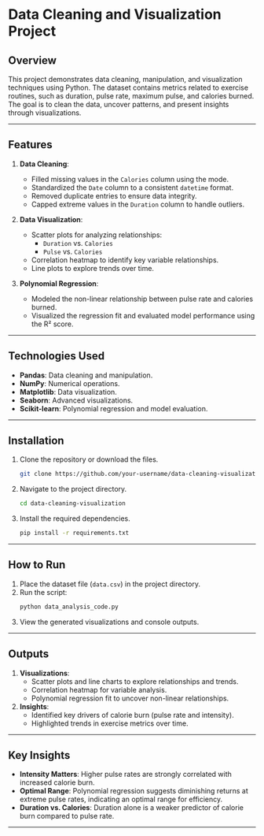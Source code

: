 # Data Cleaning and Visualization Project

## Overview
This project demonstrates data cleaning, manipulation, and visualization techniques using Python. The dataset contains metrics related to exercise routines, such as duration, pulse rate, maximum pulse, and calories burned. The goal is to clean the data, uncover patterns, and present insights through visualizations.

---

## Features
1. **Data Cleaning**:
   - Filled missing values in the `Calories` column using the mode.
   - Standardized the `Date` column to a consistent `datetime` format.
   - Removed duplicate entries to ensure data integrity.
   - Capped extreme values in the `Duration` column to handle outliers.

2. **Data Visualization**:
   - Scatter plots for analyzing relationships:
     - `Duration` vs. `Calories`
     - `Pulse` vs. `Calories`
   - Correlation heatmap to identify key variable relationships.
   - Line plots to explore trends over time.

3. **Polynomial Regression**:
   - Modeled the non-linear relationship between pulse rate and calories burned.
   - Visualized the regression fit and evaluated model performance using the R² score.

---

## Technologies Used
- **Pandas**: Data cleaning and manipulation.
- **NumPy**: Numerical operations.
- **Matplotlib**: Data visualization.
- **Seaborn**: Advanced visualizations.
- **Scikit-learn**: Polynomial regression and model evaluation.

---

## Installation
1. Clone the repository or download the files.
   ```bash
   git clone https://github.com/your-username/data-cleaning-visualization.git
   ```
2. Navigate to the project directory.
   ```bash
   cd data-cleaning-visualization
   ```
3. Install the required dependencies.
   ```bash
   pip install -r requirements.txt
   ```

---

## How to Run
1. Place the dataset file (`data.csv`) in the project directory.
2. Run the script:
   ```bash
   python data_analysis_code.py
   ```
3. View the generated visualizations and console outputs.

---

## Outputs
1. **Visualizations**:
   - Scatter plots and line charts to explore relationships and trends.
   - Correlation heatmap for variable analysis.
   - Polynomial regression fit to uncover non-linear relationships.
2. **Insights**:
   - Identified key drivers of calorie burn (pulse rate and intensity).
   - Highlighted trends in exercise metrics over time.

---

## Key Insights
- **Intensity Matters**: Higher pulse rates are strongly correlated with increased calorie burn.
- **Optimal Range**: Polynomial regression suggests diminishing returns at extreme pulse rates, indicating an optimal range for efficiency.
- **Duration vs. Calories**: Duration alone is a weaker predictor of calorie burn compared to pulse rate.

---


